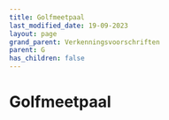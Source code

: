 ```yaml
---
title: Golfmeetpaal
last_modified_date: 19-09-2023
layout: page
grand_parent: Verkenningsvoorschriften
parent: G
has_children: false
---
```


Golfmeetpaal
============

